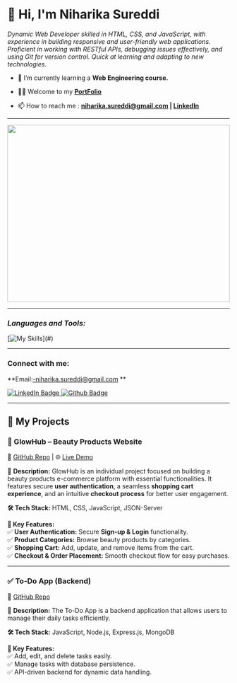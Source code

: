 # 👋 Hi, I'm Niharika Sureddi
         
<p class="empty"><em>   
Dynamic Web Developer skilled in HTML, CSS, and
JavaScript, with experience in building responsive
and user-friendly web applications. Proficient in
working with RESTful APIs, debugging  issues
effectively, and using Git for version control. Quick at learning and adapting to new technologies.

</em></p> 
  

  
 
- 🌱 I’m currently learning a **Web Engineering course.**  

- 👨‍💻 Welcome to my <a href='https://niharika-sureddi.github.io/' target="_blank" ><b>PortFolio</b></a>



- 📫 How to reach me : **[niharika.sureddi@gmail.com](mailto:niharika.sureddi@gmail.com) | [LinkedIn](https://www.linkedin.com/in/niharika-sureddi-4a6166247/)**

---

<img align="center" width="100%" height="400px" src="./image/coder-gif.png">

---



**<i><h3 align="left">Languages and Tools:</h3></i>**

  <div align="left">

   [![My Skills](https://skillicons.dev/icons?i=html,css,js,nodejs,express,mongodb,github,vscode,)](#)

  </div>

--- 
**<h3 align="left">Connect with me:</h3>**

**Email:-niharika.sureddi@gmail.com **

<div id="badges">
  <a href="https://www.linkedin.com/in/niharika-sureddi-4a6166247/">
    <img src="https://img.shields.io/badge/LinkedIn-blue?style=for-the-badge&logo=linkedin&logoColor=white" alt="LinkedIn Badge"/>
  </a>
  <a href="https://niharika-sureddi.github.io/">
    <img src="https://img.shields.io/badge/portfolio-black?style=for-the-badge&logo=github&logoColor=white" alt="Github Badge"/>
  </a>

</div>


</p>

---

## 🚀 My Projects



### 🛒 GlowHub – Beauty Products Website  
🔗 [GitHub Repo](https://github.com/NIHARIKA-SUREDDI/GlowHub) | 🌐 [Live Demo](https://niharika-sureddi.github.io/GlowHub/)  

📌 **Description:** GlowHub is an individual project focused on building a beauty products e-commerce platform with essential functionalities. It features secure **user authentication**, a seamless **shopping cart experience**, and an intuitive **checkout process** for better user engagement.  

**🛠 Tech Stack:** HTML, CSS, JavaScript, JSON-Server  

**🚀 Key Features:**  
✅ **User Authentication:** Secure **Sign-up & Login** functionality.  
✅ **Product Categories:** Browse beauty products by categories.  
✅ **Shopping Cart:** Add, update, and remove items from the cart.  
✅ **Checkout & Order Placement:** Smooth checkout flow for easy purchases.  



---
### ✅ To-Do App (Backend)  
🔗 [GitHub Repo](https://github.com/NIHARIKA-SUREDDI/Todo-App)  

📌 **Description:** The To-Do App is a backend application that allows users to manage their daily tasks efficiently.  

**🛠 Tech Stack:** JavaScript, Node.js, Express.js, MongoDB  

**🚀 Key Features:**  
✅ Add, edit, and delete tasks easily.  
✅ Manage tasks with database persistence.  
✅ API-driven backend for dynamic data handling.  